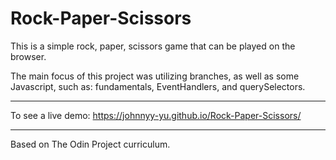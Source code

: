 # Rock-Paper-Scissors

This is a simple rock, paper, scissors game that can be played on the browser.

The main focus of this project was utilizing branches, as well as some Javascript, such as: fundamentals, EventHandlers, and querySelectors.

--------------------------


To see a live demo: https://johnnyy-yu.github.io/Rock-Paper-Scissors/

---------------------------
Based on The Odin Project curriculum.